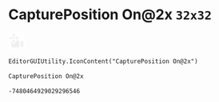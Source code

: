 # CapturePosition On@2x `32x32`
<img src="/img/CapturePosition%20On@2x.png" width=32 height=32>

``` CSharp
EditorGUIUtility.IconContent("CapturePosition On@2x")
```
```
CapturePosition On@2x
```
```
-7480464929029296546
```
